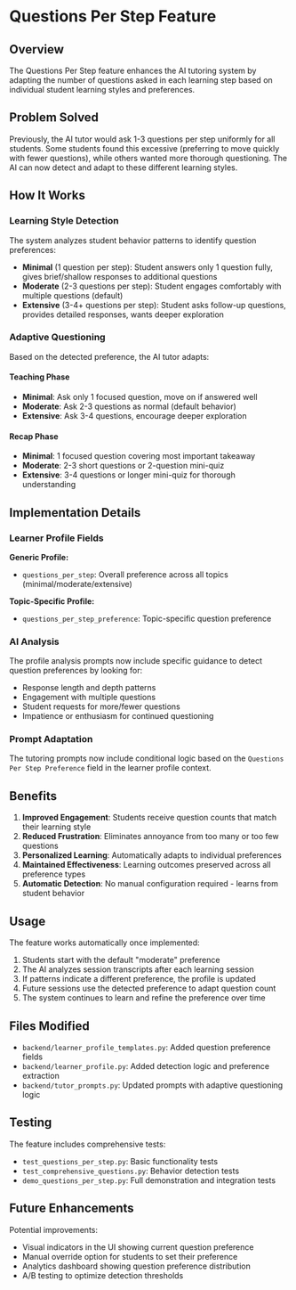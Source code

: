 # Questions Per Step Feature

## Overview

The Questions Per Step feature enhances the AI tutoring system by adapting the number of questions asked in each learning step based on individual student learning styles and preferences.

## Problem Solved

Previously, the AI tutor would ask 1-3 questions per step uniformly for all students. Some students found this excessive (preferring to move quickly with fewer questions), while others wanted more thorough questioning. The AI can now detect and adapt to these different learning styles.

## How It Works

### Learning Style Detection

The system analyzes student behavior patterns to identify question preferences:

- **Minimal** (1 question per step): Student answers only 1 question fully, gives brief/shallow responses to additional questions
- **Moderate** (2-3 questions per step): Student engages comfortably with multiple questions (default)
- **Extensive** (3-4+ questions per step): Student asks follow-up questions, provides detailed responses, wants deeper exploration

### Adaptive Questioning

Based on the detected preference, the AI tutor adapts:

#### Teaching Phase
- **Minimal**: Ask only 1 focused question, move on if answered well
- **Moderate**: Ask 2-3 questions as normal (default behavior)
- **Extensive**: Ask 3-4 questions, encourage deeper exploration

#### Recap Phase
- **Minimal**: 1 focused question covering most important takeaway
- **Moderate**: 2-3 short questions or 2-question mini-quiz
- **Extensive**: 3-4 questions or longer mini-quiz for thorough understanding

## Implementation Details

### Learner Profile Fields

**Generic Profile:**
- `questions_per_step`: Overall preference across all topics (minimal/moderate/extensive)

**Topic-Specific Profile:**
- `questions_per_step_preference`: Topic-specific question preference

### AI Analysis

The profile analysis prompts now include specific guidance to detect question preferences by looking for:
- Response length and depth patterns
- Engagement with multiple questions
- Student requests for more/fewer questions
- Impatience or enthusiasm for continued questioning

### Prompt Adaptation

The tutoring prompts now include conditional logic based on the `Questions Per Step Preference` field in the learner profile context.

## Benefits

1. **Improved Engagement**: Students receive question counts that match their learning style
2. **Reduced Frustration**: Eliminates annoyance from too many or too few questions
3. **Personalized Learning**: Automatically adapts to individual preferences
4. **Maintained Effectiveness**: Learning outcomes preserved across all preference types
5. **Automatic Detection**: No manual configuration required - learns from student behavior

## Usage

The feature works automatically once implemented:

1. Students start with the default "moderate" preference
2. The AI analyzes session transcripts after each learning session
3. If patterns indicate a different preference, the profile is updated
4. Future sessions use the detected preference to adapt question count
5. The system continues to learn and refine the preference over time

## Files Modified

- `backend/learner_profile_templates.py`: Added question preference fields
- `backend/learner_profile.py`: Added detection logic and preference extraction
- `backend/tutor_prompts.py`: Updated prompts with adaptive questioning logic

## Testing

The feature includes comprehensive tests:
- `test_questions_per_step.py`: Basic functionality tests
- `test_comprehensive_questions.py`: Behavior detection tests
- `demo_questions_per_step.py`: Full demonstration and integration tests

## Future Enhancements

Potential improvements:
- Visual indicators in the UI showing current question preference
- Manual override option for students to set their preference
- Analytics dashboard showing question preference distribution
- A/B testing to optimize detection thresholds